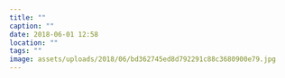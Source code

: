```yaml
---
title: ""
caption: ""
date: 2018-06-01 12:58
location: ""
tags: ""
image: assets/uploads/2018/06/bd362745ed8d792291c88c3680900e79.jpg
---
```

